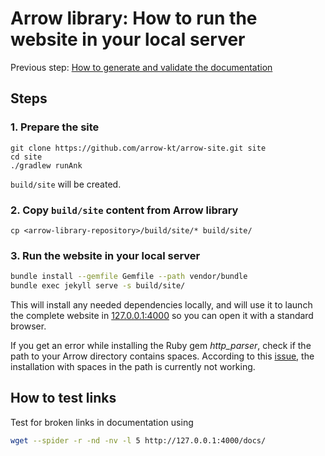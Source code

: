 # Arrow library: How to run the website in your local server

Previous step: [How to generate and validate the documentation](how-to-generate-and-validate-documentation.md)

## Steps

### 1. Prepare the site

```
git clone https://github.com/arrow-kt/arrow-site.git site
cd site
./gradlew runAnk
```

`build/site` will be created.

### 2. Copy `build/site` content from Arrow library

```
cp <arrow-library-repository>/build/site/* build/site/
```

### 3. Run the website in your local server

```bash
bundle install --gemfile Gemfile --path vendor/bundle
bundle exec jekyll serve -s build/site/
```

This will install any needed dependencies locally, and will use it to launch the complete website in [127.0.0.1:4000](http://127.0.0.1:4000) so you can open it with a standard browser.

If you get an error while installing the Ruby gem _http_parser_, check if the path to your Arrow directory contains spaces. According to this [issue](https://github.com/tmm1/http_parser.rb/issues/47), the installation with spaces in the path is currently not working.

## How to test links

Test for broken links in documentation using

```sh
wget --spider -r -nd -nv -l 5 http://127.0.0.1:4000/docs/
```
